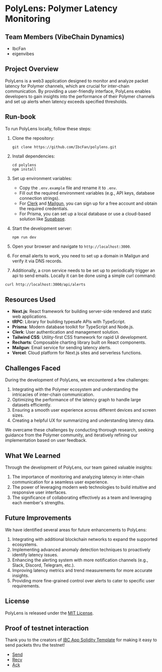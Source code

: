 # PolyLens: Polymer Latency Monitoring

## Team Members (VibeChain Dynamics)
- IbcFan
- eigenvibes

## Project Overview
PolyLens is a web3 application designed to monitor and analyze packet latency for Polymer channels, which are crucial for inter-chain communication. By providing a user-friendly interface, PolyLens enables developers to gain insights into the performance of their Polymer channels and set up alerts when latency exceeds specified thresholds.

## Run-book
To run PolyLens locally, follow these steps:

1. Clone the repository:
   ```
   git clone https://github.com/IbcFan/polylens.git
   ```

2. Install dependencies:
   ```
   cd polylens
   npm install
   ```

3. Set up environment variables:
   - Copy the `.env.example` file and rename it to `.env`. 
   - Fill out the required environment variables (e.g., API keys, database connection strings).
   - For [Clerk](clerk.com) and [Mailgun](https:/mailgun.com/), you can sign up for a free account and obtain the required credentials.
   - For Prisma, you can set up a local database or use a cloud-based solution like [Supabase](https://supabase.com/).

4. Start the development server:
   ```
   npm run dev
   ```

5. Open your browser and navigate to `http://localhost:3000`.

6. For email alerts to work, you need to set up a domain in Mailgun and verify it via DNS records.

7. Additionally, a cron service needs to be set up to periodically trigger an api to send emails.
Locally it can be done using a simple curl command:
```bash
curl http://localhost:3000/api/alerts 
```

## Resources Used
- **Next.js**: React framework for building server-side rendered and static web applications.
- **tRPC**: Library for building typesafe APIs with TypeScript.
- **Prisma**: Modern database toolkit for TypeScript and Node.js.
- **Clerk**: User authentication and management solution.
- **Tailwind CSS**: Utility-first CSS framework for rapid UI development.
- **Recharts**: Composable charting library built on React components.
- **Mailgun**: Email service for sending latency alerts.
- **Vercel**: Cloud platform for Next.js sites and serverless functions.

## Challenges Faced
During the development of PolyLens, we encountered a few challenges:

1. Integrating with the Polymer ecosystem and understanding the intricacies of inter-chain communication.
2. Optimizing the performance of the latency graph to handle large datasets efficiently.
3. Ensuring a smooth user experience across different devices and screen sizes.
4. Creating a helpful UX for summarizing and understanding latency data.

We overcame these challenges by conducting thorough research, seeking guidance from the Polymer community, and iteratively refining our implementation based on user feedback.

## What We Learned
Through the development of PolyLens, our team gained valuable insights:

1. The importance of monitoring and analyzing latency in inter-chain communication for a seamless user experience.
2. The power of leveraging modern web technologies to build intuitive and responsive user interfaces.
3. The significance of collaborating effectively as a team and leveraging each member's strengths.

## Future Improvements
We have identified several areas for future enhancements to PolyLens:

1. Integrating with additional blockchain networks to expand the supported ecosystems.
2. Implementing advanced anomaly detection techniques to proactively identify latency issues.
3. Enhancing the alerting system with more notification channels (e.g., Slack, Discord, Telegram, etc.).
4. Improving latency metrics and trend measurements for more accurate insights.
5. Providing more fine-grained control over alerts to cater to specific user requirements.

## License
PolyLens is released under the [MIT License](https://opensource.org/licenses/MIT).

## Proof of testnet interaction
Thank you to the creators of [IBC App Solidity Template](https://github.com/open-ibc/ibc-app-solidity-template/tree/main?tab=readme-ov-file) for making it easy to send packets thru the testnet!
- [Send](https://optimism-sepolia.blockscout.com/tx/0xa90a9620ab16058312efa339b8d2d4b4d679d5afcf95cbde247f8540eeabed31)
- [Recv](https://base-sepolia.blockscout.com/tx/0xe58155076439d9a9e69cf252e4f58c32c5397dccd0235598e1c78c736f06de25)
- [Ack](https://optimism-sepolia.blockscout.com/tx/0x63f262afb792fa09d28f4b0562339b4a447e7f138b3fd9d3f0c4351b32d59f01)